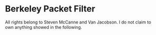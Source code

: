 <h1>Berkeley Packet Filter</h1>
<p>All rights belong to Steven McCanne and Van Jacobson. I do not claim to own anything showed in the following.<p>